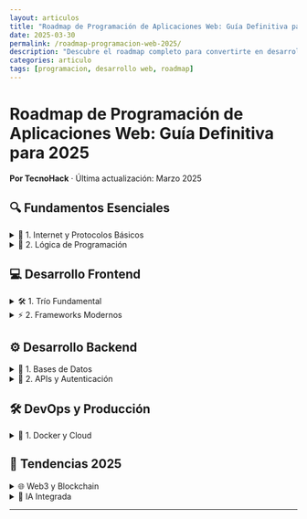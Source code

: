 ```yaml
---
layout: articulos
title: "Roadmap de Programación de Aplicaciones Web: Guía Definitiva para 2025"
date: 2025-03-30
permalink: /roadmap-programacion-web-2025/
description: "Descubre el roadmap completo para convertirte en desarrollador web en 2025. Desde fundamentos hasta tecnologías avanzadas, esta guía de TecnoHack te muestra la ruta de aprendizaje ideal."
categories: articulo
tags: [programacion, desarrollo web, roadmap]
---
```


# Roadmap de Programación de Aplicaciones Web: Guía Definitiva para 2025

**Por TecnoHack** · Última actualización: Marzo 2025

## 🔍 Fundamentos Esenciales

<details>
<summary>📌 1. Internet y Protocolos Básicos</summary>

- **HTTP/HTTPS**: Protocolos que permiten la comunicación entre navegadores y servidores. HTTPS añade cifrado para mayor seguridad.
- **DNS**: Sistema que traduce nombres de dominio (como google.com) a direcciones IP.
- **Hosting**: Servicio que almacena tu sitio web en servidores para que sea accesible en internet.
</details>

<details>
<summary>🧠 2. Lógica de Programación</summary>

- **Algoritmos**: Pasos lógicos para resolver problemas (ej: ordenar una lista).
- **Estructuras de datos**: Formas de organizar información (arrays, objetos, árboles).
- **OOP (Programación Orientada a Objetos)**: Paradigma basado en clases y objetos (ej: Java, C#).
</details>

## 💻 Desarrollo Frontend

<details>
<summary>🛠️ 1. Trío Fundamental</summary>

- **HTML5**: Esqueleto de la web. Incluye etiquetas semánticas como `<header>`, `<article>`.
- **CSS3**: Estilos avanzados con Grid, Flexbox y animaciones con `@keyframes`.
- **JavaScript ES6+**: Versión moderna con arrow functions, async/await y módulos.
</details>

<details>
<summary>⚡ 2. Frameworks Modernos</summary>

- **React.js**: Biblioteca de Facebook para interfaces dinámicas usando componentes.
- **Vue.js**: Framework progresivo con sintaxis intuitiva (directivas como v-if).
- **Svelte**: Compilador que genera código vanilla JS (sin Virtual DOM).
</details>

## ⚙️ Desarrollo Backend

<details>
<summary>💾 1. Bases de Datos</summary>

- **SQL (PostgreSQL)**: Datos estructurados con relaciones (tablas, joins).
- **NoSQL (MongoDB)**: Datos flexibles en formato JSON (ideal para escalar).
- **ORM (Prisma)**: Mapeo objeto-relacional para trabajar con DB desde código.
</details>

<details>
<summary>🔗 2. APIs y Autenticación</summary>

- **REST**: Arquitectura basada en endpoints (GET /users).
- **GraphQL**: Consultas personalizadas para obtener solo los datos necesarios.
- **JWT**: Tokens cifrados para autenticar usuarios sin guardar sesiones.
</details>

## 🛠️ DevOps y Producción

<details>
<summary>🐳 1. Docker y Cloud</summary>

- **Contenedores**: Paquetes autónomos con todo lo necesario para ejecutar una app.
- **AWS EC2**: Servidores virtuales escalables en la nube de Amazon.
- **CI/CD**: Automatización de pruebas y despliegues con GitHub Actions.
</details>

## 🚀 Tendencias 2025

<details>
<summary>🌐 Web3 y Blockchain</summary>

- **Solidity**: Lenguaje para smart contracts en Ethereum.
- **DApps**: Aplicaciones descentralizadas que corren sobre blockchain.
</details>

<details>
<summary>🤖 IA Integrada</summary>

- **LLMs (GPT-5, Claude)**: Modelos de lenguaje para chatbots y generación de contenido.
- **TensorFlow.js**: Librería para implementar machine learning en el navegador.
</details>

---
